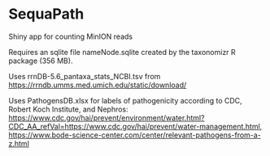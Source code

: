 # SequaPath
Shiny app for counting MinION reads

Requires an sqlite file nameNode.sqlite created by the taxonomizr R package (356 MB).

Uses rrnDB-5.6_pantaxa_stats_NCBI.tsv from https://rrndb.umms.med.umich.edu/static/download/

Uses PathogensDB.xlsx for labels of pathogenicity according to CDC, Robert Koch Institute, and Nephros: https://www.cdc.gov/hai/prevent/environment/water.html?CDC_AA_refVal=https://www.cdc.gov/hai/prevent/water-management.html, https://www.bode-science-center.com/center/relevant-pathogens-from-a-z.html
